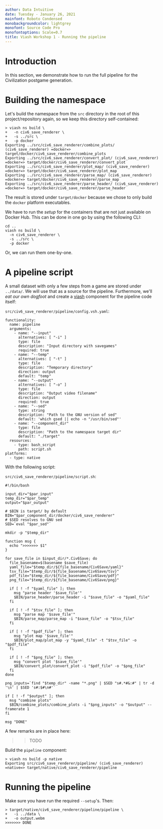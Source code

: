```yaml
---
author: Data Intuitive
date: Tuesday - January 26, 2021
mainfont: Roboto Condensed
monobackgroundcolor: lightgrey
monofont: Source Code Pro
monofontoptions: Scale=0.7
title: Viash Workshop 1 - Running the pipeline
---
```


# Introduction

In this section, we demonstrate how to run the full pipeline for the
Civilization postgame generation.

# Building the namespace

Let's build the namespace from the `src` directory in the root of this
project/repository again, so we keep this directory self-contained:

``` {.sh}
> viash ns build \
+   -n civ6_save_renderer \
+   -s ../src \
+   -p docker
Exporting ../src/civ6_save_renderer/combine_plots/ (civ6_save_renderer) =docker=> target/docker/civ6_save_renderer/combine_plots
Exporting ../src/civ6_save_renderer/convert_plot/ (civ6_save_renderer) =docker=> target/docker/civ6_save_renderer/convert_plot
Exporting ../src/civ6_save_renderer/plot_map/ (civ6_save_renderer) =docker=> target/docker/civ6_save_renderer/plot_map
Exporting ../src/civ6_save_renderer/parse_map/ (civ6_save_renderer) =docker=> target/docker/civ6_save_renderer/parse_map
Exporting ../src/civ6_save_renderer/parse_header/ (civ6_save_renderer) =docker=> target/docker/civ6_save_renderer/parse_header
```

The result is stored under `target/docker` because we chose to only
build the `docker` platform executables.

We have to run the *setup* for the containers that are not just
available on Docker Hub. This can be done in one go by using the
following CLI:

``` {.sh}
cd ..
viash ns build \
  -n civ6_save_renderer \
  -s ../src \
  -p docker
```

Or, we can run them one-by-one.

# A pipeline script

A small dataset with only a few steps from a game are stored under
`../data/`. We will use that as a source for the pipeline. Furthermore,
we'll *eat our own dogfoot* and create a
[viash](https://github.com/data-intuitive/viash) component for the
pipeline code itself:

`src/civ6_save_renderer/pipeline/config.vsh.yaml`:

``` {.yaml}
functionality:
  name: pipeline
  arguments:
    - name: "--input"
      alternatives: [ "-i" ]
      type: file
      description: "Input directory with savegames"
      required: true
    - name: "--temp"
      alternatives: [ "-t" ]
      type: file
      description: "Temporary directory"
      direction: output
      default: "temp"
    - name: "--output"
      alternatives: [ "-o" ]
      type: file
      description: "Output video filename"
      direction: output
      required: true
    - name: "--sed"
      type: string
      description: "Path to the GNU version of sed"
      default: 'which gsed || echo -n "/usr/bin/sed"'
    - name: "--component_dir"
      type: file
      description: "Path to the namespace target dir"
      default: "./target"
  resources:
    - type: bash_script
      path: script.sh
platforms:
  - type: native
```

With the following script:

`src/civ6_save_renderer/pipeline/script.sh`:

``` {.sh}
#!/bin/bash

input_dir="$par_input"
temp_dir="$par_temp"
output="$par_output"

# $BIN is target/ by default
BIN="$par_component_dir/docker/civ6_save_renderer"
# $SED resolves to GNU sed
SED=`eval "$par_sed"`

mkdir -p "$temp_dir"

function msg {
  echo ">>>>>>> $1"
}

for save_file in $input_dir/*.Civ6Save; do
  file_basename=$(basename $save_file)
  yaml_file="$temp_dir/${file_basename/Civ6Save/yaml}"
  tsv_file="$temp_dir/${file_basename/Civ6Save/tsv}"
  pdf_file="$temp_dir/${file_basename/Civ6Save/pdf}"
  png_file="$temp_dir/${file_basename/Civ6Save/png}"

  if [ ! -f "$yaml_file" ]; then
    msg "parse header '$save_file'"
    $BIN/parse_header/parse_header -i "$save_file" -o "$yaml_file"
  fi

  if [ ! -f "$tsv_file" ]; then
    msg "parse map '$save_file'"
    $BIN/parse_map/parse_map -i "$save_file" -o "$tsv_file"
  fi

  if [ ! -f "$pdf_file" ]; then
    msg "plot map '$save_file'"
    $BIN/plot_map/plot_map -y "$yaml_file" -t "$tsv_file" -o "$pdf_file"
  fi

  if [ ! -f "$png_file" ]; then
    msg "convert plot '$save_file'"
    $BIN/convert_plot/convert_plot -i "$pdf_file" -o "$png_file"
  fi
done

png_inputs=`find "$temp_dir" -name "*.png" | $SED "s#.*#&:#" | tr -d '\n' | $SED 's#:$#\n#'`

if [ ! -f "$output" ]; then
  msg "combine plots"
  $BIN/combine_plots/combine_plots -i "$png_inputs" -o "$output" --framerate 1
fi

msg "DONE"
```

A few remarks are in place here:

> > TODO

Build the `pipeline` component:

``` {.sh}
> viash ns build -p native
Exporting src/civ6_save_renderer/pipeline/ (civ6_save_renderer) =native=> target/native/civ6_save_renderer/pipeline
```

# Running the pipeline

Make sure you have run the required `--setup`'s. Then:

``` {.sh}
> target/native/civ6_save_renderer/pipeline/pipeline \
+   -i ../data \
+   -o output.webm
>>>>>>> DONE
```
